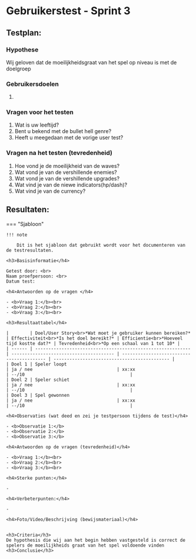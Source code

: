 # Gebruikerstest - Sprint 3

## Testplan:

### Hypothese

Wij geloven dat de moeilijkheidsgraat van het spel op niveau is met de doelgroep

### Gebruikersdoelen

1. 

### Vragen voor het testen

1. Wat is uw leeftijd?
2. Bent u bekend met de bullet hell genre?
3. Heeft u meegedaan met de vorige user test?

### Vragen na het testen (tevredenheid)

1. Hoe vond je de moeilijkheid van de waves?
2. Wat vond je van de vershillende enemies?
3. Wat vond je van de vershillende upgrades?
4. Wat vind je van de niewe indicators(hp/dash)?
5. Wat vind je van de currency?


## Resultaten:

=== "Sjabloon"

    !!! note

        Dit is het sjabloon dat gebruikt wordt voor het documenteren van de testresultaten.

    <h3>Basisinformatie</h4>

    Getest door: <br>
    Naam proefpersoon: <br>
    Datum test:

    <h4>Antwoorden op de vragen </h4>

    - <b>Vraag 1:</b><br>
    - <b>Vraag 2:</b><br>
    - <b>Vraag 3:</b><br>

    <h3>Resultaattabel</h4>

    |        | Doel/User Story<br>*Wat moet je gebruiker kunnen bereiken?* | Effectiviteit<br>*Is het doel bereikt?* | Efficientie<br>*Hoeveel tijd kostte dat?* | Tevredenheid<br>*Op een schaal van 1 tot 10* |
    | ------ | ----------------------------------------------------------- | --------------------------------------- | ----------------------------------------- | -------------------------------------------- |
    | Doel 1 | Speler loopt                                                | ja / nee                                | xx:xx                                     | --/10                                        |
    | Doel 2 | Speler schiet                                               | ja / nee                                | xx:xx                                     | --/10                                        |
    | Doel 3 | Spel gewonnen                                               | ja / nee                                | xx:xx                                     | --/10                                        |

    <h4>Observaties (wat deed en zei je testpersoon tijdens de test)</h4>
    
    - <b>Observatie 1:</b>
    - <b>Observatie 2:</b>
    - <b>Observatie 3:</b>

    <h4>Antwoorden op de vragen (tevredenheid)</h4>

    - <b>Vraag 1:</b><br>
    - <b>Vraag 2:</b><br>
    - <b>Vraag 3:</b><br>

    <h4>Sterke punten:</h4>

    - 

    <h4>Verbeterpunten:</h4>

    - 

    <h4>Foto/Video/Beschrijving (bewijsmateriaal)</h4>


    <h3>Criteria</h3>
    De hypothesis die wij aan het begin hebben vastgesteld is correct de spelers de moeilijkheids graat van het spel voldoende vinden
    <h3>Conclusie</h3>